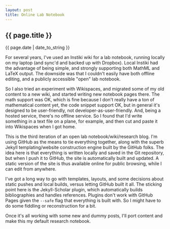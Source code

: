 ```yaml
---
layout: post
title: Online Lab Notebook
---
```


{{ page.title }}
----------------

{{ page.date | date_to_string }}

For several years, I've used an Instiki wiki for a lab notebook, running locally on my laptop (and sync'd and backed up with Dropbox).  Local Instiki had the advantage of being simple, and strongly supporting both MathML and LaTeX output.  The downside was that I couldn't easily have both offline editing, and a publicly accessible "open" lab notebook.  

So I also tried an experiment with Wikispaces, and migrated some of my old content to a new wiki, and started writing new notebook pages there.  The math support was OK, which is fine because I don't really have a ton of mathematical content yet, the code snippet support OK, but in general it's designed to be user-friendly, not developer-as-user-friendly.  And, being a hosted service, there's no offline service.  So I found that I'd write something in a text file on a plane, for example, and then cut and paste it into Wikispaces when I got home.  

This is the third iteration of an open lab notebook/wiki/research blog.  I'm using GitHub as the means to tie everything together, along with the superb Jekyll templating/website construction engine built by the GitHub folks.  The idea here is that everything is written locally and saved in the Git repository, but when I push it to GitHub, the site is automatically built and updated.  A static version of the site is thus available online for public browsing, while I can edit from anywhere.  

I've got a long way to go with templates, layouts, and some decisions about static pushes and local builds, versus letting GitHub built it all.  The sticking point here is the Jekyll-Scholar plugin, which automatically builds bibliographies and handles references.  Plugins don't work with GitHub Pages given the <code>--safe</code> flag that everything is built with.  So I might have to do some fiddling or reconstruction for a bit. 

Once it's all working with some new and dummy posts, I'll port content and make this my default research notebook.  
